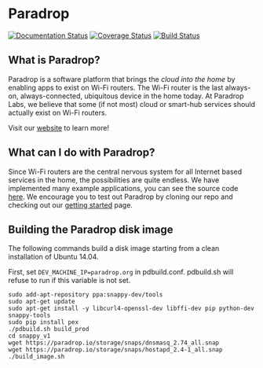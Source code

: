 # Paradrop

[![Documentation Status](https://readthedocs.org/projects/paradrop/badge/?version=latest)](https://readthedocs.org/projects/paradrop/?badge=latest)
[![Coverage Status](https://coveralls.io/repos/ParadropLabs/Paradrop/badge.svg?branch=master)](https://coveralls.io/r/ParadropLabs/Paradrop?branch=master)
[![Build Status](https://travis-ci.org/ParadropLabs/Paradrop.svg?branch=dev)](https://travis-ci.org/ParadropLabs/Paradrop)

## What is Paradrop?

Paradrop is a software platform that brings the *cloud into the home* by enabling apps to exist on Wi-Fi routers. The Wi-Fi router is the last always-on, always-connected, ubiquitous device in the home today. At Paradrop Labs, we believe that some (if not most) cloud or smart-hub services should actually exist on Wi-Fi routers.

Visit our [website](http://www.paradrop.io) to learn more!


## What can I do with Paradrop?

Since Wi-Fi routers are the central nervous system for all Internet based services in the home, the possibilities are quite endless. We have implemented many example applications, you can see the source code [here](https://github.com/ParadropLabs/Example-Apps). We encourage you to test out Paradrop by cloning our repo and checking out our [getting started](http://paradrop.readthedocs.org/en/latest/#getting-started) page.



## Building the Paradrop disk image

The following commands build a disk image starting from a clean installation
of Ubuntu 14.04.

First, set `DEV_MACHINE_IP=paradrop.org` in pdbuild.conf.  pdbuild.sh will
refuse to run if this variable is not set.

```
sudo add-apt-repository ppa:snappy-dev/tools
sudo apt-get update
sudo apt-get install -y libcurl4-openssl-dev libffi-dev pip python-dev snappy-tools
sudo pip install pex
./pdbuild.sh build_prod
cd snappy_v1
wget https://paradrop.io/storage/snaps/dnsmasq_2.74_all.snap
wget https://paradrop.io/storage/snaps/hostapd_2.4-1_all.snap
./build_image.sh
```


